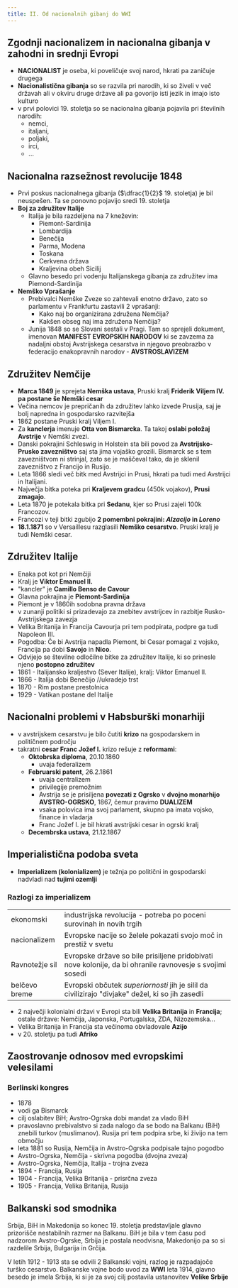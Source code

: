 ```yaml
---
title: II. Od nacionalnih gibanj do WWI
---
```


## Zgodnji nacionalizem in nacionalna gibanja v zahodni in srednji Evropi
- **NACIONALIST** je oseba, ki poveličuje svoj narod, hkrati pa zaničuje drugega
- **Nacionalistična gibanja** so se razvila pri narodih, ki so živeli v več državah ali v okviru druge države ali pa govorijo isti jezik in imajo isto kulturo
- v prvi polovici 19. stoletja so se nacionalna gibanja pojavila pri številnih narodih:
    - nemci,
    - italjani,
    - poljaki,
    - irci,
    - ...

## Nacionalna razsežnost revolucije 1848
- Prvi poskus nacionalnega gibanja ($\dfrac{1}{2}$ 19. stoletja) je bil neuspešen. Ta se ponovno pojavijo sredi 19. stoletja
- **Boj za združitev Italije**
    - Italija je bila razdeljena na 7 kneževin:
        - Piemont-Sardinija
        - Lombardija
        - Benečija
        - Parma, Modena
        - Toskana
        - Cerkvena država
        - Kraljevina obeh Sicilij
    - Glavno besedo pri vodenju Italijanskega gibanja za združitev ima Piemond-Sardinija
- **Nemško Vprašanje**
    -  Prebivalci Nemške Zveze so zahtevali enotno državo, zato so parlamentu v Frankfurtu zastavili 2 vprašanji:
        - Kako naj bo organizirana združena Nemčija?
        - Kakšen obseg naj ima združena Nemčija?
    - Junija 1848 so se Slovani sestali v Pragi. Tam so sprejeli dokument, imenovan **MANIFEST EVROPSKIH NARODOV** ki se zavzema za nadaljni obstoj Avstrijskega cesarstva in njegovo preobrazbo v federacijo enakopravnih narodov - **AVSTROSLAVIZEM**

## Združitev Nemčije
- **Marca 1849** je sprejeta **Nemška ustava**, Pruski kralj **Friderik Viljem IV. pa postane še Nemški cesar**
- Večina nemcov je prepričanih da združitev lahko izvede Prusija, saj je bolj napredna in gospodarsko razvitejša
- 1862 postane Pruski kralj Viljem I.
- Za **kanclerja** imenuje **Otta von Bismarcka**. Ta takoj **oslabi položaj Avstrije** v Nemški zvezi.
- Danski pokrajini Schleswig in Holstein sta bili povod za **Avstrijsko-Prusko zavezništvo** saj sta jima vojaško grozili. Bismarck se s tem zavezništvom ni strinjal, zato se je maščeval tako, da je sklenil zavezništvo z Francijo in Rusijo.
- Leta 1866 sledi več bitk med Avstrijci in Prusi, hkrati pa tudi med Avstrijci in Italijani.
- Največja bitka poteka pri **Kraljevem gradcu** (450k vojakov), **Prusi zmagajo**.
- Leta 1870 je potekala bitka pri **Sedanu**, kjer so Prusi zajeli 100k Francozov.
- Francozi v teji bitki zgubijo **2 pomembni pokrajini: *Alzacijo* in *Loreno***
- **18.1.1871** so v Versaillesu razglasili **Nemško cesarstvo**. Pruski kralj je tudi Nemški cesar.

## Združitev Italije
- Enaka pot kot pri Nemčiji
- Kralj je **Viktor Emanuel II.**
- "kancler" je **Camillo Benso de Cavour**
- Glavna pokrajina je **Piemont-Sardinija**
- Piemont je v 1860ih sodobna pravna država
- v zunanji politiki si prizadevajo za znebitev avstrijcev in razbitje Rusko-Avstrijskega zavezja
- Velika Britanija in Francija Cavourja pri tem podpirata, podpre ga tudi Napoleon III.
- Pogodba: Če bi Avstrija napadla Piemont, bi Cesar pomagal z vojsko, Francija pa dobi **Savojo** in **Nico**.
- Odvijejo se številne odločilne bitke za združitev Italije, ki so prinesle njeno **postopno združitev**
- 1861 - Italijansko kraljestvo (Sever Italije), kralj: Viktor Emanuel II.
- 1866 - Italija dobi Benečijo //ukradejo trst
- 1870 - Rim postane prestolnica
- 1929 - Vatikan postane del Italije

## Nacionalni problemi v Habsburški monarhiji
- v avstrijskem cesarstvu je bilo čutiti **krizo** na gospodarskem in političnem področju
- takratni **cesar Franc Jožef I.** krizo rešuje z **reformami**:
    - **Oktobrska diploma**, 20.10.1860
        - uvaja federalizem
    - **Februarski patent**, 26.2.1861
        - uvaja centralizem
        - privilegije premožnim
        - Avstrija se je prisiljena **povezati z Ogrsko** v **dvojno monarhijo AVSTRO-OGRSKO**, 1867, čemur pravimo **DUALIZEM**
        - vsaka polovica ima svoj parlament, skupno pa imata vojsko, finance in vladarja
        - Franc Jožef I. je bil hkrati avstrijski cesar in ogrski kralj
    - **Decembrska ustava**, 21.12.1867

## Imperialistična podoba sveta
- **Imperializem (kolonializem)** je težnja po politični in gospodarski nadvladi nad **tujimi ozemlji**

### Razlogi za imperializem
|                |                                                                                                          |
|:---------------|:---------------------------------------------------------------------------------------------------------|
| ekonomski      | industrijska revolucija - potreba po poceni surovinah in novih trgih                                     |
| nacionalizem   | Evropske nacije so želele pokazati svojo moč in prestiž v svetu                                          |
| Ravnotežje sil | Evropske države so bile prisiljene pridobivati nove kolonije, da bi ohranile ravnovesje s svojimi sosedi |
| belčevo breme  | Evropski občutek *superiornosti* jih je silil da civilizirajo "divjake" dežel, ki so jih zasedli         |

- 2 največji kolonialni državi v Evropi sta bili **Velika Britanija** in **Francija**; ostale države: Nemčija, Japonska, Portugalska, ZDA, Nizozemska...
- Velika Britanija in Francija sta večinoma obvladovale **Azijo**
- v 20. stoletju pa tudi **Afriko**

## Zaostrovanje odnosov med evropskimi velesilami

### Berlinski kongres
- 1878
- vodi ga Bismarck
- cilj oslabitev BiH; Avstro-Ogrska dobi mandat za vlado BiH
- pravoslavno prebivalstvo si zada nalogo da se bodo na Balkanu (BiH) znebili turkov (muslimanov). Rusija pri tem podpira srbe, ki živijo na tem območju
- leta 1881 so Rusija, Nemčija in Avstro-Ogrska podpisale tajno pogodbo
- Avstro-Ogrska, Nemčija - skrivna pogodba (dvojna zveza)
- Avstro-Ogrska, Nemčija, Italija - trojna zveza
- 1894 - Francija, Rusija
- 1904 - Francija, Velika Britanija - prisrčna zveza
- 1905 - Francija, Velika Britanija, Rusija

## Balkanski sod smodnika

Srbija, BiH in Makedonija so konec 19. stoletja predstavljale glavno prizorišče nestabilnih razmer na Balkanu. BiH je bila v tem času pod nadzorom Avstro-Ogrske, Srbija je postala neodvisna, Makedonijo pa so si razdelile Srbija, Bulgarija in Grčija.

V letih 1912 - 1913 sta se odvili 2 Balkanski vojni, razlog je razpadajoče turško cesarstvo. Balkanske vojne bodo uvod za **WWI** leta 1914, glavno besedo je imela Srbija, ki si je za svoj cilj postavila ustanovitev **Velike Srbije**